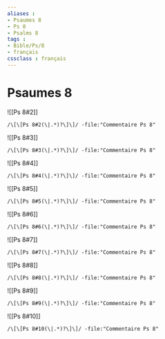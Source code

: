 ```yaml
---
aliases : 
- Psaumes 8
- Ps 8
- Psalms 8
tags : 
- Bible/Ps/8
- français
cssclass : français
---
```


# Psaumes 8

![[Ps 8#2]]

```query
/\[\[Ps 8#2(\|.*)?\]\]/ -file:"Commentaire Ps 8"
```

![[Ps 8#3]]

```query
/\[\[Ps 8#3(\|.*)?\]\]/ -file:"Commentaire Ps 8"
```

![[Ps 8#4]]

```query
/\[\[Ps 8#4(\|.*)?\]\]/ -file:"Commentaire Ps 8"
```

![[Ps 8#5]]

```query
/\[\[Ps 8#5(\|.*)?\]\]/ -file:"Commentaire Ps 8"
```

![[Ps 8#6]]

```query
/\[\[Ps 8#6(\|.*)?\]\]/ -file:"Commentaire Ps 8"
```

![[Ps 8#7]]

```query
/\[\[Ps 8#7(\|.*)?\]\]/ -file:"Commentaire Ps 8"
```

![[Ps 8#8]]

```query
/\[\[Ps 8#8(\|.*)?\]\]/ -file:"Commentaire Ps 8"
```

![[Ps 8#9]]

```query
/\[\[Ps 8#9(\|.*)?\]\]/ -file:"Commentaire Ps 8"
```

![[Ps 8#10]]

```query
/\[\[Ps 8#10(\|.*)?\]\]/ -file:"Commentaire Ps 8"
```

